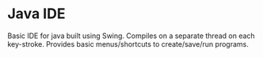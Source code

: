 # Java IDE
Basic IDE for java built using Swing. Compiles on a separate thread on each key-stroke. Provides basic menus/shortcuts 
to create/save/run programs.
